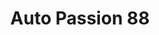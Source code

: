---
title: "Auto Passion 88"
url: /thaon-les-vosges/auto-passion-88/
shop: réparation de voitures
---